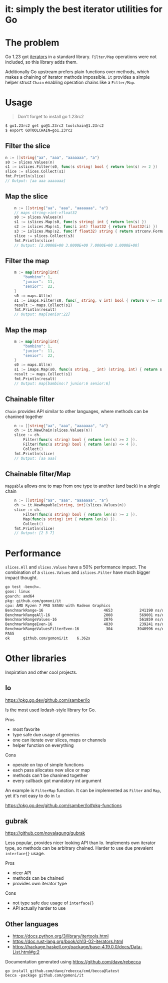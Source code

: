 # it: simply the best iterator utilities for Go

# The problem

Go 1.23 got [iterators](https://tip.golang.org/doc/go1.23#iterators) in a
standard library. `Filter/Map` operations were not included, so this library
adds them.

Additionally Go upstream prefers plain functions over methods, which makes a
chaining of iterator methods impossible. `it` provides a simple helper struct
`Chain` enabling operation chains like a `Filter/Map`.

# Usage

> Don't forget to install go 1.23rc2

```sh
$ go1.23rc2 get go@1.23rc2 toolchain@1.23rc2
$ export GOTOOLCHAIN=go1.23rc2
```

## Filter the slice

```go
n := []string{"aa", "aaa", "aaaaaaa", "a"}
s0 := slices.Values(n)
s1 := islices.Filter(s0, func(s string) bool { return len(s) >= 2 })
slice := slices.Collect(s1)
fmt.Println(slice)
// Output: [aa aaa aaaaaaa]
```

## Map the slice

```go
	n := []string{"aa", "aaa", "aaaaaaa", "a"}
	// maps string->int->float32
	s0 := slices.Values(n)
	s1 := islices.Map(s0, func(s string) int { return len(s) })
	s2 := islices.Map(s1, func(i int) float32 { return float32(i) })
	s3 := islices.Map(s2, func(f float32) string { return strconv.FormatFloat(float64(f), 'E', 4, 32) })
	slice := slices.Collect(s3)
	fmt.Println(slice)
	// Output: [2.0000E+00 3.0000E+00 7.0000E+00 1.0000E+00]
```

## Filter the map

```go
	m := map[string]int{
		"bambino": 1,
		"junior":  11,
		"senior":  22,
	}
	s0 := maps.All(m)
	s1 := imaps.Filter(s0, func(_ string, v int) bool { return v >= 18 })
	result := maps.Collect(s1)
	fmt.Println(result)
	// Output: map[senior:22]
```

## Map the map

```go
	m := map[string]int{
		"bambino": 1,
		"junior":  11,
		"senior":  22,
	}
	s0 := maps.All(m)
	s1 := imaps.Map(s0, func(s string, _ int) (string, int) { return s, len(s) })
	result := maps.Collect(s1)
	fmt.Println(result)
	// Output: map[bambino:7 junior:6 senior:6]
```

## Chainable filter

`Chain` provides API similar to other languages, where methods can be chanined together

```go
	n := []string{"aa", "aaa", "aaaaaaa", "a"}
	ch := it.NewChain(slices.Values(n))
	slice := ch.
		Filter(func(s string) bool { return len(s) >= 2 }).
		Filter(func(s string) bool { return len(s) <= 4 }).
		Collect()
	fmt.Println(slice)
	// Output: [aa aaa]
```

## Chainable filter/Map

`Mappable` allows one to map from one type to another (and back) in a single chain

```go
	n := []string{"aa", "aaa", "aaaaaaa", "a"}
	ch := it.NewMapable[string, int](slices.Values(n))
	slice := ch.
		Filter(func(s string) bool { return len(s) >= 2 }).
		Map(func(s string) int { return len(s) }).
		Collect()
	fmt.Println(slice)
	// Output: [2 3 7]
```

# Performance

`slices.All` and `slices.Values` have a 50% performance impact. The combination
of a `slices.Values` and `islices.Filter` have much bigger impact thought.

```txt
go test -bench=.
goos: linux
goarch: amd64
pkg: github.com/gomoni/it
cpu: AMD Ryzen 7 PRO 5850U with Radeon Graphics
BenchmarkRange-16                           4653            241190 ns/op
BenchmarkRangeAll-16                        2008            569001 ns/op
BenchmarkRangeValues-16                     2076            561859 ns/op
BenchmarkRangeEven-16                       4830            239241 ns/op
BenchmarkRangeValuesFilterEven-16            304           3940996 ns/op
PASS
ok      github.com/gomoni/it    6.362s
```

# Other libraries

Inspiration and other cool projects.

## lo

https://pkg.go.dev/github.com/samber/lo

Is the most used lodash-style library for Go.

Pros

 * most favorite
 * type safe due usage of generics
 * one can iterate over slices, maps or channels
 * helper function on everything

Cons

 * operate on top of simple functions
 * each pass allocates new slice or map
 * methods can't be chanined together
 * every callback got mandatory int argument

An example is `FilterMap` function. It can be implemented as `Filter` and
`Map`, yet it's not easy to do in `lo`

https://pkg.go.dev/github.com/samber/lo#pkg-functions

## gubrak

https://github.com/novalagung/gubrak

Less popular, provides nicer looking API than lo. Implements own iterator type,
so methods can be arbitrary chained. Harder to use due prevalent `interface{}` usage.

Pros

 * nicer API
 * methods can be chained
 * provides own iterator type

Cons

 * not type safe due usage of `interface{}`
 * API actually harder to use

## Other languages

 * https://docs.python.org/3/library/itertools.html
 * https://doc.rust-lang.org/book/ch13-02-iterators.html
 * https://hackage.haskell.org/package/base-4.19.0.0/docs/Data-List.html#g:2

Documentation generated using https://github.com/dave/rebecca

```
go install github.com/dave/rebecca/cmd/becca@latest
becca -package github.com/gomoni/it
```
